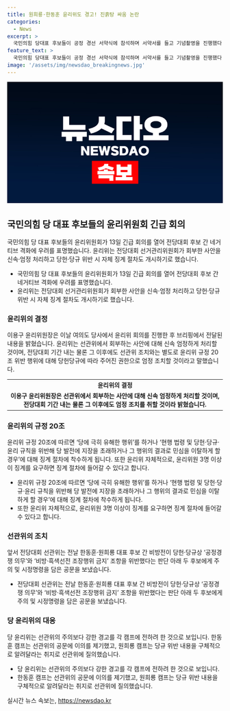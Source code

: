 ```yaml
---
title: 원희룡·한동훈 윤리위도 경고! 진흙탕 싸움 논란
categories:
  - News
excerpt: >
  국민의힘 당대표 후보들이 공정 경선 서약식에 참석하며 서약서를 들고 기념촬영을 진행했다. 그러나 후보 간 네거티브가 우려되며 윤리위원회는 긴급 회의를 열고 강한 경고를 발표했다. 회부된 사안을 신속 엄정하게 처리하고 당헌·당규 위반 시 자체 징계 절차를 개시할 것으로 밝혔으며, 전당대회 기간 내 뿐만 아니라 이후에도 엄정 조치를 취할 것을 강조했다. 또한, 후보 간 비방전에 대한 선관위의 주의 및 시정명령을 받았으며, 이에 대해 한동훈 캠프는 이의 신청하고 원희룡 캠프는 구체적인 내용을 요구하는 등 상황이 긴장되고 있다.
feature_text: >
  국민의힘 당대표 후보들이 공정 경선 서약식에 참석하며 서약서를 들고 기념촬영을 진행했다. 그러나 후보 간 네거티브가 우려되며 윤리위원회는 긴급 회의를 열고 강한 경고를 발표했다. 회부된 사안을 신속 엄정하게 처리하고 당헌·당규 위반 시 자체 징계 절차를 개시할 것으로 밝혔으며, 전당대회 기간 내 뿐만 아니라 이후에도 엄정 조치를 취할 것을 강조했다. 또한, 후보 간 비방전에 대한 선관위의 주의 및 시정명령을 받았으며, 이에 대해 한동훈 캠프는 이의 신청하고 원희룡 캠프는 구체적인 내용을 요구하는 등 상황이 긴장되고 있다.
image: '/assets/img/newsdao_breakingnews.jpg'
---
```


<p><img src="/assets/img/newsdao_breakingnews.jpg" alt="ranknews 속보" /></p>

<h2 data-ke-size="size26">국민의힘 당 대표 후보들의 윤리위원회 긴급 회의</h2>

<p data-ke-size="size16">국민의힘 당 대표 후보들의 윤리위원회가 13일 긴급 회의를 열어 전당대회 후보 간 네거티브 격화에 우려를 표명했습니다. 윤리위는 전당대회 선거관리위원회가 회부한 사안을 신속·엄정 처리하고 당헌·당규 위반 시 자체 징계 절차도 개시하기로 했습니다.</p>

<ul>
  <li>국민의힘 당 대표 후보들의 윤리위원회가 13일 긴급 회의를 열어 전당대회 후보 간 네거티브 격화에 우려를 표명했습니다.</li>
  <li>윤리위는 전당대회 선거관리위원회가 회부한 사안을 신속·엄정 처리하고 당헌·당규 위반 시 자체 징계 절차도 개시하기로 했습니다.</li>
</ul>

<h3>윤리위의 결정</h3>

<p data-ke-size="size16">이용구 윤리위원장은 이날 여의도 당사에서 윤리위 회의를 진행한 후 브리핑에서 전달된 내용을 밝혔습니다. 윤리위는 선관위에서 회부하는 사안에 대해 신속 엄정하게 처리할 것이며, 전당대회 기간 내는 물론 그 이후에도 선관위 조치와는 별도로 윤리위 규정 20조 위반 행위에 대해 당헌당규에 따라 주어진 권한으로 엄정 조치할 것이라고 말했습니다.</p>

<table>
  <tr>
    <td style="text-align: center; height: 17px;"><b>윤리위의 결정</b></td>
  </tr>
  <tr>
    <td style="text-align: center; height: 17px;"><b>이용구 윤리위원장은 선관위에서 회부하는 사안에 대해 신속 엄정하게 처리할 것이며, 전당대회 기간 내는 물론 그 이후에도 엄정 조치를 취할 것이라 밝혔습니다.</b></td>
  </tr>
</table>

<h3>윤리위의 규정 20조</h3>

<p data-ke-size="size16">윤리위 규정 20조에 따르면 ‘당에 극히 유해한 행위’를 하거나 ‘현행 법령 및 당헌·당규·윤리 규칙을 위반해 당 발전에 지장을 초래하거나 그 행위의 결과로 민심을 이탈하게 할 경우’에 대해 징계 절차에 착수하게 됩니다. 또한 윤리위 자체적으로, 윤리위원 3명 이상이 징계를 요구하면 징계 절차에 들어갈 수 있다고 합니다.</p>

<ul>
  <li>윤리위 규정 20조에 따르면 ‘당에 극히 유해한 행위’를 하거나 ‘현행 법령 및 당헌·당규·윤리 규칙을 위반해 당 발전에 지장을 초래하거나 그 행위의 결과로 민심을 이탈하게 할 경우’에 대해 징계 절차에 착수하게 됩니다.</li>
  <li>또한 윤리위 자체적으로, 윤리위원 3명 이상이 징계를 요구하면 징계 절차에 들어갈 수 있다고 합니다.</li>
</ul>

<h3>선관위의 조치</h3>

<p data-ke-size="size16">앞서 전당대회 선관위는 전날 한동훈·원희룡 대표 후보 간 비방전이 당헌·당규상 ‘공정경쟁 의무’와 ‘비방·흑색선전 조장행위 금지’ 조항을 위반했다는 판단 아래 두 후보에게 주의 및 시정명령을 담은 공문을 보냈습니다.</p>

<ul>
  <li>전당대회 선관위는 전날 한동훈·원희룡 대표 후보 간 비방전이 당헌·당규상 ‘공정경쟁 의무’와 ‘비방·흑색선전 조장행위 금지’ 조항을 위반했다는 판단 아래 두 후보에게 주의 및 시정명령을 담은 공문을 보냈습니다.</li>
</ul>

<h3>당 윤리위의 대응</h3>

<p data-ke-size="size16">당 윤리위는 선관위의 주의보다 강한 경고를 각 캠프에 전하려 한 것으로 보입니다. 한동훈 캠프는 선관위의 공문에 이의를 제기했고, 원희룡 캠프는 당규 위반 내용을 구체적으로 알려달라는 취지로 선관위에 질의했습니다.</p>

<ul>
  <li>당 윤리위는 선관위의 주의보다 강한 경고를 각 캠프에 전하려 한 것으로 보입니다.</li>
  <li>한동훈 캠프는 선관위의 공문에 이의를 제기했고, 원희룡 캠프는 당규 위반 내용을 구체적으로 알려달라는 취지로 선관위에 질의했습니다.</li>
</ul>
실시간 뉴스 속보는, <a href="https://newsdao.kr" rel="dofollow">https://newsdao.kr</a>



